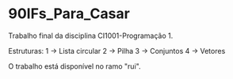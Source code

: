 # 90IFs_Para_Casar

Trabalho final da disciplina CI1001-Programação 1.

Estruturas:
1 -> Lista circular
2 -> Pilha
3 -> Conjuntos
4 -> Vetores

O trabalho está disponível no ramo "rui".
